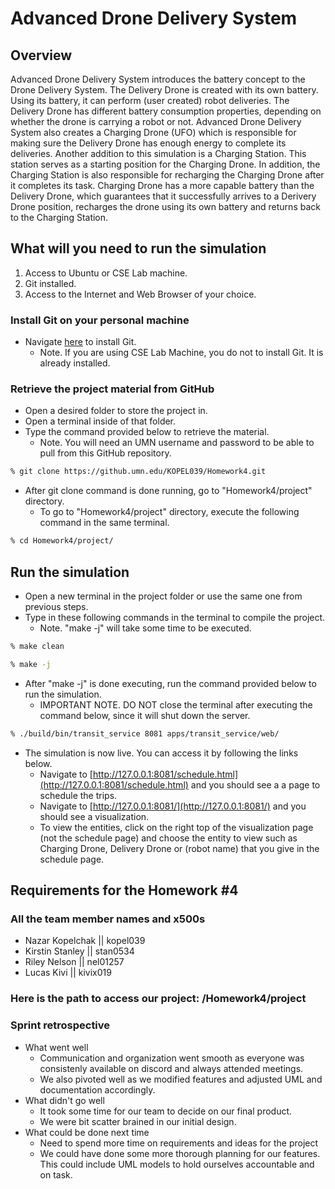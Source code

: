 # Advanced Drone Delivery System

## Overview

  Advanced Drone Delivery System introduces the battery concept to the Drone Delivery System. The Delivery Drone is created with its own battery. Using its battery, it can perform (user created) robot deliveries. The Delivery Drone has different battery consumption properties, depending on whether the drone is carrying a robot or not. Advanced Drone Delivery System also creates a Charging Drone (UFO) which is responsible for making sure the Delivery Drone has enough energy to complete its deliveries. Another addition to this simulation is a Charging Station. This station serves as a starting position for the Charging Drone. In addition, the Charging Station is also responsible for recharging the Charging Drone after it completes its task. Charging Drone has a more capable battery than the Delivery Drone, which guarantees that it successfully arrives to a Derivery Drone position, recharges the drone using its own battery and returns back to the Charging Station.

## What will you need to run the simulation

1. Access to Ubuntu or CSE Lab machine.
2. Git installed.
3. Access to the Internet and Web Browser of your choice.

### Install Git on your personal machine

- Navigate [here](https://git-scm.com/) to install Git.
  - Note. If you are using CSE Lab Machine, you do not to install Git. It is already installed.

### Retrieve the project material from GitHub

- Open a desired folder to store the project in.
- Open a terminal inside of that folder.
- Type the command provided below to retrieve the material.
  - Note. You will need an UMN username and password to be able to pull from this GitHub repository.

```bash
% git clone https://github.umn.edu/KOPEL039/Homework4.git
```
- After git clone command is done running, go to "Homework4/project" directory.
  - To go to "Homework4/project" directory, execute the following command in the same terminal.

```bash
% cd Homework4/project/
```
## Run the simulation

- Open a new terminal in the project folder or use the same one from previous steps.
- Type in these following commands in the terminal to compile the project.
  - Note. "make -j" will take some time to be executed.

```bash
% make clean
```

```bash
% make -j
```

- After "make -j" is done executing, run the command provided below to run the simulation.
  - IMPORTANT NOTE. DO NOT close the terminal after executing the command below, since it will shut down the server.

```bash
% ./build/bin/transit_service 8081 apps/transit_service/web/
```

- The simulation is now live. You can access it by following the links below.
  - Navigate to [http://127.0.0.1:8081/schedule.html](http://127.0.0.1:8081/schedule.html) and you should see a a page to schedule the trips.
  - Navigate to [http://127.0.0.1:8081/](http://127.0.0.1:8081/) and you should see a visualization.
  - To view the entities, click on the right top of the visualization page (not the schedule page) and choose the entity to view such as Charging Drone, Delivery Drone or (robot name) that you give in the schedule page.
  

## Requirements for the Homework #4

### All the team member names and x500s
 - Nazar Kopelchak || kopel039
 - Kirstin Stanley || stan0534
 - Riley Nelson    || nel01257
 - Lucas Kivi      || kivix019
### Here is the path to access our project: /Homework4/project
### Sprint retrospective
  - What went well
    - Communication and organization went smooth as everyone was consistenly available on discord and always attended meetings.
    - We also pivoted well as we modified features and adjusted UML and documentation accordingly.
  - What didn't go well
    - It took some time for our team to decide on our final product.
    - We were bit scatter brained in our initial design.
  - What could be done next time
    - Need to spend more time on requirements and ideas for the project
    - We could have done some more thorough planning for our features. This could include UML models to hold ourselves accountable and on task.

